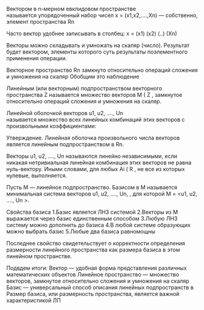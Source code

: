 Вектором в n-мерном евклидовом пространстве       
называется упорядоченный набор чисел x = (x1,x2,....,Xn) — собственно, элемент пространства Rn

Часто вектор удобнее записывать в столбец:
x = (x1)
    (x2)
    (..)
    (Xn)

Векторы можно складывать и умножать на скаляр 
(число).
Результат будет вектором, элементы которого суть результаты поэлементного применения операции.

Векторное пространство Rn замкнуто относительно операций 
сложения и умножения на скаляр
Обобщим это наблюдение


Линейным (или векторным) подпространством векторного пространства Z называется множество векторов M ( Z , замкнутое относительно операций сложения и умножения на скаляр.


 Линейной оболочкой векторов u1, u2, ...., Un       
называется множество всех линейных комбинаций этих векторов 
с произвольными коэффициентами:



Утверждение. Линейная оболочка произвольного числа векторов является линейным подпространством в Rn.


Векторы  u1, u2, ...., Un  называются 
линейно независимыми, если никакая нетривиальная линейная комбинация этих векторов не равна нуль-вектору. Иными словами, для любых Ai ( R , 
не все из которых нулевые, выполняется.

Пусть M — линейное подпространство. 
Базисом в M называется минимальная система векторов u1, u2, ...., Un,                      , 
для которой M = <u1, u2, ...., Un >.


Свойства базиса
1.Базис является ЛНЗ системой
2.Векторы из M выражается через базис единственным способом 
3.Любую ЛНЗ систему можно дополнить до базиса
4.В любой системе образующих можно выбрать базис
5.Любые два базиса равномощны

Последнее свойство свидетельствует о корректности определения размерности линейного пространства как размера базиса в этом линейном пространстве.

Подвдем итоги:
Вектор — удобная форма представления различных 
математических объектов
Линейное пространство — множество векторов, замкнутое относительно сложения и умножения на скаляр
Базис — универсальный способ описания линейных подпространств в
Размер базиса, или размерность пространства, является важной характеристикой ЛП





